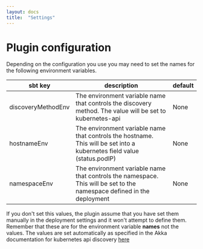 ```yaml
---
layout: docs
title:  "Settings"
---
```


# Plugin configuration

Depending on the configuration you use you may need to set the names for the following environment variables.

| **sbt key**  | **description**  | **default**  |
|---|---|---|
| discoveryMethodEnv  | The environment variable name that controls the discovery method. The value will be set to kubernetes-api  |  None |
| hostnameEnv | The environment variable name that controls the hostname. This will be set into a kubernetes field value (status.podIP) | None |
| namespaceEnv  | The environment variable name that controls the namespace. This will be set to the namespace defined in the deployment   |  None |


If you don't set this values, the plugin assume that you have set them manually in the deployment settings and it
won't attempt to define them. Remember that these are for the environment variable **names** not the values. The
values are set automatically as specified in the Akka documentation for kubernetes api discovery [here](https://doc.akka.io/docs/akka-management/current/bootstrap/kubernetes-api.html)